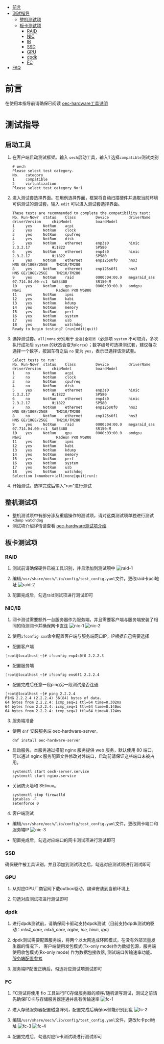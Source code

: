 * [前言](#前言)
* [测试指导](#使用指导)
   * [整机测试项](#整机测试项)
   * [板卡测试项](#板卡测试项)
        * [RAID](#RAID)
        * [NIC](#NIC)
        * [IB](#IB)
        * [SSD](#SSD)
        * [GPU](#GPU)
        * [dpdk](#dpdk)
	    * [FC](#FC)
* [FAQ](#FAQ)

# 前言
在使用本指导前请确保已阅读 [oec-hardware工具说明](https://gitee.com/openeuler/oec-hardware/blob/master/README.md)

# 测试指导

## 启动工具
1. 在客户端启动测试框架。输入 `oech`启动工具，输入1 选择`compatible`测试类别
   ```   
   # oech
   Please select test category.
   No.   category
   1     compatible
   2     virtualization
   Please select test category No:1
   ```
2. 进入测试套选择界面。在用例选择界面，框架将自动扫描硬件并选取当前环境可供测试的测试套，输入 `edit` 可以进入测试套选择界面。

   ```
   These tests are recommended to complete the compatibility test: 
   No. Run-Now?  status    Class         Device         driverName     driverVersion     chipModel           boardModel
   1     yes     NotRun    acpi                                                                              
   2     yes     NotRun    clock                                                                             
   3     yes     NotRun    cpufreq                                                                           
   4     yes     NotRun    disk                                                                              
   5     yes     NotRun    ethernet      enp3s0         hinic          2.3.2.17          Hi1822              SP580
   6     yes     NotRun    ethernet      enp4s0         hinic          2.3.2.17          Hi1822              SP580
   7     yes     NotRun    ethernet      enp125s0f0     hns3                             HNS GE/10GE/25GE    TM210/TM280
   8     yes     NotRun    ethernet      enp125s0f1     hns3                             HNS GE/10GE/25GE    TM210/TM280
   9     yes     NotRun    raid          0000:04:00.0   megaraid_sas   07.714.04.00-rc1  SAS3408             SR150-M
   10    yes     NotRun    gpu           0000:03:00.0   amdgpu                           Navi                Radeon PRO W6800
   11    yes     NotRun    ipmi                                                                              
   12    yes     NotRun    kabi                                                                              
   13    yes     NotRun    kdump                                                                             
   14    yes     NotRun    memory                                                                            
   15    yes     NotRun    perf                                                                              
   16    yes     NotRun    system                                                                            
   17    yes     NotRun    usb                                                                               
   18    yes     NotRun    watchdog                                                      
   Ready to begin testing? (run|edit|quit)
   ```

3. 选择测试套。`all|none` 分别用于 `全选|全取消`（必测项 `system` 不可取消，多次执行成功后 `system` 的状态会变为`Force`）；数字编号可选择测试套，建议每次选择一个数字，按回车符之后 `no` 变为 `yes`，表示已选择该测试套。

   ```
   Select tests to run:
   No. Run-Now?  status    Class         Device         driverName     driverVersion     chipModel           boardModel
   1     no      NotRun    acpi                                                                              
   2     no      NotRun    clock                                                                             
   3     no      NotRun    cpufreq                                                                           
   4     no      NotRun    disk                                                                              
   5     yes     NotRun    ethernet      enp3s0         hinic          2.3.2.17          Hi1822              SP580
   6     no      NotRun    ethernet      enp4s0         hinic          2.3.2.17          Hi1822              SP580
   7     no      NotRun    ethernet      enp125s0f0     hns3                             HNS GE/10GE/25GE    TM210/TM280
   8     no      NotRun    ethernet      enp125s0f1     hns3                             HNS GE/10GE/25GE    TM210/TM280
   9     yes     NotRun    raid          0000:04:00.0   megaraid_sas   07.714.04.00-rc1  SAS3408             SR150-M
   10    yes     NotRun    gpu           0000:03:00.0   amdgpu                           Navi                Radeon PRO W6800
   11    yes     NotRun    ipmi                                                                              
   12    yes     NotRun    kabi                                                                              
   13    yes     NotRun    kdump                                                                             
   14    yes     NotRun    memory                                                                            
   15    yes     NotRun    perf                                                                              
   16    yes     NotRun    system                                                                            
   17    yes     NotRun    usb                                                                               
   18    yes     NotRun    watchdog     
   Selection (<number>|all|none|quit|run):
   ```
4. 开始测试。选择完成后输入"run"进行测试

## 整机测试项

* 整机测试项中有部分涉及重启操作的测试项，请对这类测试项单独进行测试` kdump watchdog`
* 测试项介绍详情请查看 [oec-hardware测试项介绍](https://gitee.com/openeuler/oec-hardware/tree/master/docs/test_suite_doc/test_suite.md)

## 板卡测试项

### RAID

1. 测试前请确保硬件已被工具识别，并且添加到测试项中
![raid-1](../pictures/raid-1.png)

2. 编辑`/usr/share/oech/lib/config/test_config.yaml`文件，更改raid卡pci地址
![raid-2](../pictures/raid-2.png)

3. 配置完成后，勾选raid测试项进行测试即可

### NIC/IB 

1. 网卡测试需要额外一台服务器作为服务端，并且需要客户端与服务端安装了相同的待测网卡并确保网卡直连
![nic-1](../pictures/nic-1.png)
![nic-2](../pictures/nic-2.png)

2. 使用`ifconfig xxx`命令配置客户端与服务端网口IP，IP根据自己需要选择

* 配置客户端
```
[root@localhost ~]# ifconfig enp4s0f0 2.2.2.3
```
* 配置服务端
```
[root@localhost ~]# ifconfig ens6f1 2.2.2.4
```
* 配置完成后任意一段ping另一段测试是否连通
``` 
[root@localhost ~]# ping 2.2.2.4
PING 2.2.2.4 (2.2.2.4) 56(84) bytes of data.
64 bytes from 2.2.2.4: icmp_seq=1 ttl=64 time=0.302ms
64 bytes from 2.2.2.4: icmp_seq=1 ttl=64 time=0.140ms
64 bytes from 2.2.2.4: icmp_seq=1 ttl=64 time=0.124ms
```
3. 服务端准备
* 使用 `dnf` 安装服务端 oec-hardware-server。

   ```
   dnf install oec-hardware-server
   ```

* 启动服务。本服务通过搭配 nginx 服务提供 web 服务，默认使用 80 端口，可以通过 nginx 服务配置文件修改对外端口，启动前请保证这些端口未被占用。

   ```
   systemctl start oech-server.service
   systemctl start nginx.service
   ```

* 关闭防火墙和 SElinux。

   ```
   systemctl stop firewalld
   iptables -F
   setenforce 0
   ```
4. 客户端测试

* 编辑`/usr/share/oech/lib/config/test_config.yaml`文件，更改网卡端口和服务端IP
![nic-3](../pictures/nic-3.png)

* 配置完成后，勾选对应端口的网卡测试项进行测试即可


### SSD

确保硬件被工具识别，并且添加到测试项之后，勾选对应测试项进行测试即可


### GPU

1. 从对应GPU厂商官网下载outbox驱动，编译安装到当前环境上

2. 勾选对应测试项进行测试即可


### dpdk

1. 进行dpdk测试前，请确保网卡驱动支持dpdk测试（目前支持dpdk测试的驱动：*mlx4_core, mlx5_core, ixgbe, ice, hinic, igc*)
2. dpdk测试需要配置服务端，将两个以太网连成环回模式，在没有外部流量发生器的情况下， 客户端使用发包模式(Tx-only mode)作为数据包源，服务端使用收包模式(Rx-only mode) 作为数据包接收器, 测试端口传输速率功能。 [服务端配置参考](https://gitee.com/openeuler/oec-hardware#%E4%BD%BF%E7%94%A8%E6%AD%A5%E9%AA%A4)

3. 服务端IP配置正确后，勾选对应测试项测试即可

### FC

1. FC测试将使用 fio 工具进行FC存储服务器的顺序/随机读写测试，测试之前请先确保FC卡与存储服务器连通并且有传输速率
![fc-1](../pictures/fc-1.png)

2. 进入存储服务器配置磁盘阵列，配置完成后确保os侧能识别到盘
![fc-2](../pictures/fc-2.png)

3. 编辑`/usr/share/oech/lib/config/test_config.yaml`文件，更改fc卡pci地址
![fc-3](../pictures/fc-3.png)
![fc-4](../pictures/fc-4.png)

4. 配置完成后，勾选对应fc卡测试项进行测试即可
